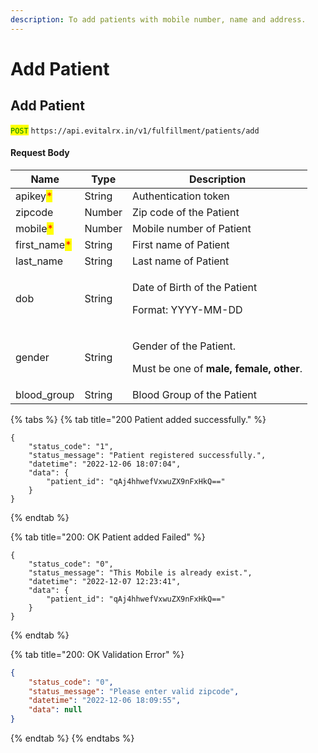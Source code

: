 ```yaml
---
description: To add patients with mobile number, name and address.
---
```


# Add Patient

## Add Patient &#x20;

<mark style="color:green;">`POST`</mark> `https://api.evitalrx.in/v1/fulfillment/patients/add`

#### Request Body

| Name                                          | Type   | Description                                                                              |
| --------------------------------------------- | ------ | ---------------------------------------------------------------------------------------- |
| apikey<mark style="color:red;">\*</mark>      | String | Authentication token                                                                     |
| zipcode                                       | Number | Zip code of the Patient                                                                  |
| mobile<mark style="color:red;">\*</mark>      | Number | Mobile number of Patient                                                                 |
| first\_name<mark style="color:red;">\*</mark> | String | First name of Patient                                                                    |
| last\_name                                    | String | Last name of Patient                                                                     |
| dob                                           | String | <p>Date of Birth of the Patient</p><p>Format: YYYY-MM-DD</p>                             |
| gender                                        | String | <p>Gender of the Patient.</p><p>Must be one of <strong>male, female, other</strong>.</p> |
| blood\_group                                  | String | Blood Group of the Patient                                                               |

{% tabs %}
{% tab title="200 Patient added successfully." %}
```
{
    "status_code": "1",
    "status_message": "Patient registered successfully.",
    "datetime": "2022-12-06 18:07:04",
    "data": {
        "patient_id": "qAj4hhwefVxwuZX9nFxHkQ=="
    }
}
```
{% endtab %}

{% tab title="200: OK Patient added Failed" %}
```
{
    "status_code": "0",
    "status_message": "This Mobile is already exist.",
    "datetime": "2022-12-07 12:23:41",
    "data": {
        "patient_id": "qAj4hhwefVxwuZX9nFxHkQ=="
    }
}
```
{% endtab %}

{% tab title="200: OK Validation Error" %}
```json
{
    "status_code": "0",
    "status_message": "Please enter valid zipcode",
    "datetime": "2022-12-06 18:09:55",
    "data": null
}
```
{% endtab %}
{% endtabs %}

